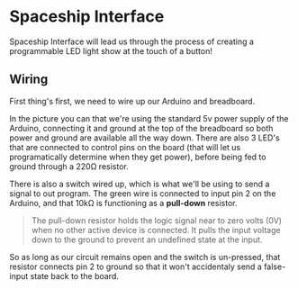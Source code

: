 # Spaceship Interface

Spaceship Interface will lead us through the process of creating a programmable LED light show at the touch of a button!

## Wiring
First thing's first, we need to wire up our Arduino and breadboard.

In the picture you can that we're using the standard 5v power supply of the Arduino, connecting it and ground at the top
of the breadboard so both power and ground are available all the way down. There are also 3 LED's that are connected to
control pins on the board (that will let us programatically determine when they get power), before being fed to ground through a
220Ω resistor.

There is also a switch wired up, which is what we'll be using to send a signal to out program. The green wire is connected to
input pin 2 on the Arduino, and that 10kΩ is functioning as a **pull-down** resistor.

> The pull-down resistor holds the logic signal near to zero volts (0V) when no other active device is connected.
It pulls the input voltage down to the ground to prevent an undefined state at the input.

So as long as our circuit remains open and the switch is un-pressed, that resistor connects pin 2 to ground so that it won't accidentaly send a false-input state back to the board.
